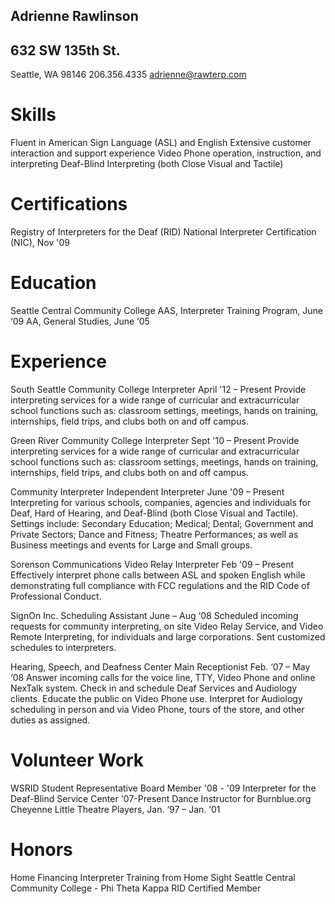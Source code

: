 ## Adrienne Rawlinson
## **632 SW 135th St.**
Seattle, WA 98146
206.356.4335
adrienne@rawterp.com

# Skills

Fluent in American Sign Language (ASL) and English
Extensive customer interaction and support experience
Video Phone operation, instruction, and interpreting
Deaf-Blind Interpreting (both Close Visual and Tactile)

# Certifications

Registry of Interpreters for the Deaf (RID)
National Interpreter Certification (NIC), Nov '09

# Education

Seattle Central Community College
AAS, Interpreter Training Program, June ‘09 
AA, General Studies, June ‘05

# Experience

South Seattle Community College
Interpreter April '12 – Present
Provide interpreting services for a wide range of curricular and extracurricular school functions such as: classroom settings, meetings, hands on training, internships, field trips, and clubs both on and off campus.

Green River Community College
Interpreter Sept '10 – Present
Provide interpreting services for a wide range of curricular and extracurricular school functions such as: classroom settings, meetings, hands on training, internships, field trips, and clubs both on and off campus.

Community Interpreter
Independent Interpreter June '09 – Present
Interpreting for various schools, companies, agencies and individuals for Deaf, Hard of Hearing, and Deaf-Blind (both Close Visual and Tactile). Settings include: Secondary Education; Medical; Dental; Government and Private Sectors; Dance and Fitness;  Theatre Performances; as well as Business meetings and events for Large and Small groups.

Sorenson Communications
Video Relay Interpreter Feb '09 – Present
Effectively interpret phone calls between ASL and spoken English while demonstrating full compliance with FCC regulations and the RID Code of Professional Conduct.

SignOn Inc.
Scheduling Assistant June – Aug ‘08
Scheduled incoming requests for community interpreting, on site Video Relay Service, and Video Remote Interpreting, for individuals and large corporations. Sent customized schedules to interpreters.

Hearing, Speech, and Deafness Center
Main Receptionist Feb. ‘07 – May ‘08 
Answer incoming calls for the voice line, TTY, Video Phone and online NexTalk system. Check in and schedule Deaf Services and Audiology clients. Educate the public on Video Phone use. Interpret for Audiology scheduling in person and via Video Phone, tours of the store, and other duties as assigned.

# Volunteer Work

WSRID Student Representative Board Member '08 - '09
Interpreter for the Deaf-Blind Service Center '07-Present
Dance Instructor for Burnblue.org 
Cheyenne Little Theatre Players, Jan. ‘97 – Jan. ‘01

# Honors

Home Financing Interpreter Training from Home Sight
Seattle Central Community College - Phi Theta Kappa
RID Certified Member 


